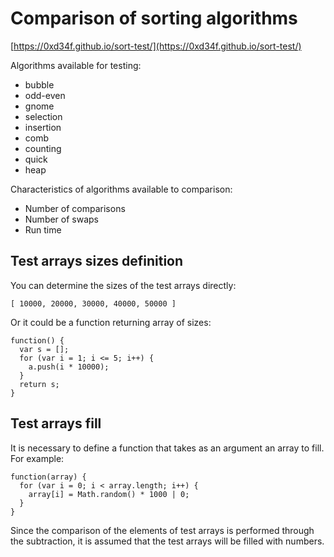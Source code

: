 # Comparison of sorting algorithms

[https://0xd34f.github.io/sort-test/](https://0xd34f.github.io/sort-test/)

Algorithms available for testing:
* bubble
* odd-even
* gnome
* selection
* insertion
* comb
* counting
* quick
* heap

Characteristics of algorithms available to comparison:
* Number of comparisons
* Number of swaps
* Run time

## Test arrays sizes definition

You can determine the sizes of the test arrays directly:
```
[ 10000, 20000, 30000, 40000, 50000 ]
```
Or it could be a function returning array of sizes:
```
function() {
  var s = [];
  for (var i = 1; i <= 5; i++) {
    a.push(i * 10000);
  }
  return s;
}
```

## Test arrays fill

It is necessary to define a function that takes as an argument an array to fill. For example:
```
function(array) {
  for (var i = 0; i < array.length; i++) {
    array[i] = Math.random() * 1000 | 0;
  }
}
```
Since the comparison of the elements of test arrays is performed through the subtraction, it is assumed that the test arrays will be filled with numbers.
